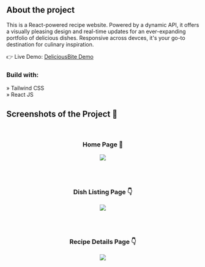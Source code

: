 <h2>About the project</h2>

<p>This is a React-powered recipe website. Powered by a dynamic API, it offers a visually pleasing design and real-time updates for an ever-expanding portfolio of delicious dishes. Responsive across devces, it's your go-to destination for culinary inspiration.</p>

👉 Live Demo: <a href='https://deliciousbite.vercel.app'>DeliciousBite Demo</a>

<h3>Build with:</h3>

» Tailwind CSS <br>
» React JS

<h2>Screenshots of the Project 📸</h2>
<br>
<h3 align='center'>Home Page 🏡</h3>

<div align='center'>
<img src='https://github.com/vansh-sharma59/DeliciousBite/assets/96278749/9bc802c6-7999-490b-a936-a92540f51243'/>

</div>

<br><br>

<h3 align='center'>Dish Listing Page 👇</h3>

<div align='center'>
<img src='https://github.com/vansh-sharma59/DeliciousBite/assets/96278749/a2c02f91-6b29-44aa-a4f8-2a01a6434291'/>

</div>

<br><br>

<h3 align='center'>Recipe Details Page 👇</h3>

<div align='center'>
<img src='https://github.com/vansh-sharma59/DeliciousBite/assets/96278749/e4d82cc8-8340-4072-8a90-fb62d41cb4c8'/>

</div>
